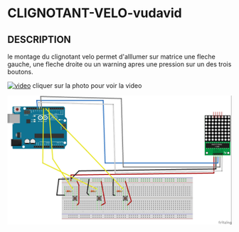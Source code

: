 # CLIGNOTANT-VELO-vudavid

## DESCRIPTION

le montage du clignotant velo permet d'alllumer sur matrice une fleche gauche,
une fleche droite ou un warning apres une pression sur un des trois boutons.

[![video](https://img.youtube.com/vi/DgGa6ZHj3to/0.jpg)](https://www.youtube.com/watch?v=DgGa6ZHj3to)
cliquer sur la photo pour voir la video

![previewclignotant](previewclignotant.jpg)

